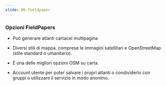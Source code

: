 ```yaml
---
slide: 06-fieldpaper
---
```


### Opzioni FieldPapers

- Può generare atlanti cartacei multipagina

- Diversi stili di mappa, comprese le immagini satellitari e OpenStreetMap (stile standard o umanitario).

- È una delle migliori opzioni OSM su carta.

- Account utente per poter salvare i propri atlanti o condividerlo con gruppi o utilizzare il servizio in modo anonimo.
